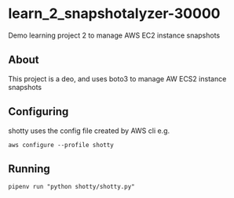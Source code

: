 # learn_2_snapshotalyzer-30000
Demo learning project 2 to manage AWS EC2 instance snapshots


## About
This project is a deo, and uses boto3 to manage AW ECS2 instance snapshots

## Configuring
shotty uses the config file created by AWS cli e.g.

`aws configure --profile shotty`

## Running
`pipenv run "python shotty/shotty.py"`
